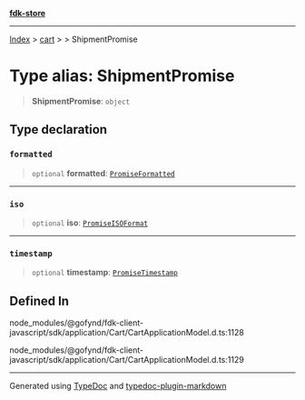 [**fdk-store**](../../../README.md)
***

[Index](../../../API.md) > [cart](../../README.md) > [<internal>](../README.md) > ShipmentPromise

# Type alias: ShipmentPromise

> **ShipmentPromise**: `object`

## Type declaration

### `formatted`

> `optional` **formatted**: [`PromiseFormatted`](type-alias.PromiseFormatted.md)

***

### `iso`

> `optional` **iso**: [`PromiseISOFormat`](type-alias.PromiseISOFormat.md)

***

### `timestamp`

> `optional` **timestamp**: [`PromiseTimestamp`](type-alias.PromiseTimestamp.md)

## Defined In

node\_modules/@gofynd/fdk-client-javascript/sdk/application/Cart/CartApplicationModel.d.ts:1128

node\_modules/@gofynd/fdk-client-javascript/sdk/application/Cart/CartApplicationModel.d.ts:1129

***
Generated using [TypeDoc](https://typedoc.org/) and [typedoc-plugin-markdown](https://www.npmjs.com/package/typedoc-plugin-markdown)
